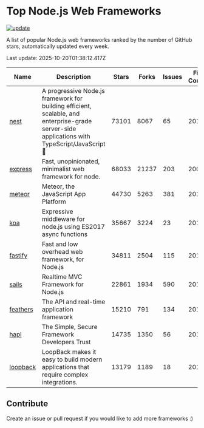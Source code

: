 # Top Node.js Web Frameworks

[![update](https://github.com/sunnysid3up/nodejs-web-frameworks/actions/workflows/update.yml/badge.svg)](https://github.com/sunnysid3up/nodejs-web-frameworks/actions/workflows/update.yml)

A list of popular Node.js web frameworks ranked by the number of GitHub stars, automatically updated every week.

Last update: 2025-10-20T01:38:12.417Z

| Name          | Description          | Stars                     | Forks          | Issues               | First Commit        | Last Commit         | Language          |
|---------------|----------------------|---------------------------|----------------|----------------------|---------------------|---------------------|-------------------|
| [nest](https://github.com/nestjs/nest) | A progressive Node.js framework for building efficient, scalable, and enterprise-grade server-side applications with TypeScript/JavaScript 🚀 | 73101 | 8067 | 65 | 2017 | 2025-10-19 | TS |
| [express](https://github.com/expressjs/express) | Fast, unopinionated, minimalist web framework for node. | 68033 | 21237 | 203 | 2009 | 2025-10-19 | JS |
| [meteor](https://github.com/meteor/meteor) | Meteor, the JavaScript App Platform | 44730 | 5263 | 381 | 2012 | 2025-10-19 | JS |
| [koa](https://github.com/koajs/koa) | Expressive middleware for node.js using ES2017 async functions | 35667 | 3224 | 23 | 2013 | 2025-10-19 | JS |
| [fastify](https://github.com/fastify/fastify) | Fast and low overhead web framework, for Node.js | 34811 | 2504 | 115 | 2016 | 2025-10-19 | JS |
| [sails](https://github.com/balderdashy/sails) | Realtime MVC Framework for Node.js | 22861 | 1934 | 590 | 2012 | 2025-10-19 | JS |
| [feathers](https://github.com/feathersjs/feathers) | The API and real-time application framework | 15210 | 791 | 134 | 2011 | 2025-10-16 | TS |
| [hapi](https://github.com/hapijs/hapi) | The Simple, Secure Framework Developers Trust | 14735 | 1350 | 56 | 2011 | 2025-10-19 | JS |
| [loopback](https://github.com/strongloop/loopback) | LoopBack makes it easy to build modern applications that require complex integrations. | 13179 | 1189 | 18 | 2013 | 2025-10-13 | JS |

## Contribute 

Create an issue or pull request if you would like to add more frameworks :)